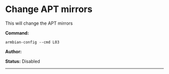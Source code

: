 # Change APT mirrors
This will change the APT mirrors

**Command:** 
~~~
armbian-config --cmd L03
~~~

**Author:** 

**Status:** Disabled



***

